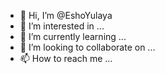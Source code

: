 - 👋 Hi, I’m @EshoYulaya
- 👀 I’m interested in ...
- 🌱 I’m currently learning ...
- 💞️ I’m looking to collaborate on ...
- 📫 How to reach me ...

<!---
EshoYulaya/EshoYulaya is a ✨ special ✨ repository because its `README.md` (this file) appears on your GitHub profile.
You can click the Preview link to take a look at your changes.
--->
